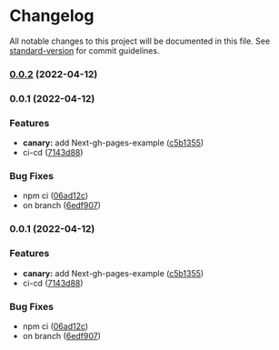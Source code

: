 # Changelog

All notable changes to this project will be documented in this file. See [standard-version](https://github.com/conventional-changelog/standard-version) for commit guidelines.

### [0.0.2](https://github.com/diogogomes77/pagetest/compare/v0.0.1...v0.0.2) (2022-04-12)

### 0.0.1 (2022-04-12)


### Features

* **canary:** add Next-gh-pages-example ([c5b1355](https://github.com/diogogomes77/pagetest/commit/c5b1355f7fc2f5f96ada1d757d8f1290d39bbc23))
* ci-cd ([7143d88](https://github.com/diogogomes77/pagetest/commit/7143d880c52db08308387750f4be0795992e7ef7))


### Bug Fixes

* npm ci ([06ad12c](https://github.com/diogogomes77/pagetest/commit/06ad12ce82a5f8f9cc742beb3454cc72f697218b))
* on branch ([6edf907](https://github.com/diogogomes77/pagetest/commit/6edf907e2feb195884b10029c929832ec0ebf7b7))

### 0.0.1 (2022-04-12)


### Features

* **canary:** add Next-gh-pages-example ([c5b1355](https://github.com/diogogomes77/pagetest/commit/c5b1355f7fc2f5f96ada1d757d8f1290d39bbc23))
* ci-cd ([7143d88](https://github.com/diogogomes77/pagetest/commit/7143d880c52db08308387750f4be0795992e7ef7))


### Bug Fixes

* npm ci ([06ad12c](https://github.com/diogogomes77/pagetest/commit/06ad12ce82a5f8f9cc742beb3454cc72f697218b))
* on branch ([6edf907](https://github.com/diogogomes77/pagetest/commit/6edf907e2feb195884b10029c929832ec0ebf7b7))
